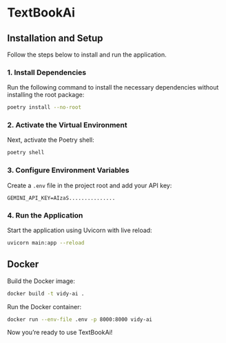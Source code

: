 # TextBookAi

## Installation and Setup

Follow the steps below to install and run the application.

### 1. Install Dependencies

Run the following command to install the necessary dependencies without installing the root package:

```bash
poetry install --no-root
```

### 2. Activate the Virtual Environment

Next, activate the Poetry shell:

```bash
poetry shell
```

### 3. Configure Environment Variables

Create a `.env` file in the project root and add your API key:

```plaintext
GEMINI_API_KEY=AIzaS...............
```

### 4. Run the Application

Start the application using Uvicorn with live reload:

```bash
uvicorn main:app --reload
```

## Docker

Build the Docker image:

```bash
docker build -t vidy-ai .
```

Run the Docker container:

```bash
docker run --env-file .env -p 8000:8000 vidy-ai
```

Now you’re ready to use TextBookAi!